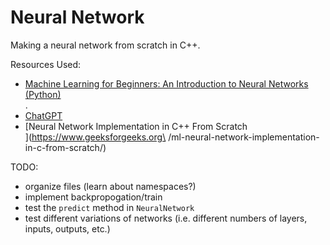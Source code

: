 # Neural Network

Making a neural network from scratch in C++.

Resources Used:

- [Machine Learning for Beginners: An Introduction to Neural Networks (Python)\
](https://victorzhou.com/blog/intro-to-neural-networks/).
- [ChatGPT](https://chat.openai.com/chat)
- [Neural Network Implementation in C++ From Scratch\
](https://www.geeksforgeeks.org\
/ml-neural-network-implementation-in-c-from-scratch/)

TODO:

- organize files (learn about namespaces?)
- implement backpropogation/train
- test the `predict` method in `NeuralNetwork`
- test different variations of networks 
(i.e. different numbers of layers, inputs, outputs, etc.)
